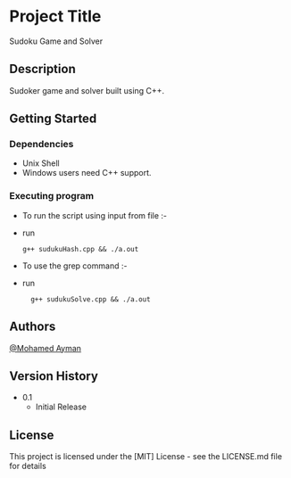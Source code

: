 # Project Title
Sudoku Game and Solver

## Description

Sudoker game and solver built using C++.


## Getting Started

### Dependencies
* Unix Shell 
* Windows users need C++ support.

### Executing program

- To run the script using input from file :-
* run
  ```
  g++ sudukuHash.cpp && ./a.out
  ```
- To use the grep command :-
* run
  ```
	g++ sudukuSolve.cpp && ./a.out
  ```

## Authors

[@Mohamed Ayman](https://www.linkedin.com/in/mohayman3600/)


## Version History

* 0.1
    * Initial Release

## License

This project is licensed under the [MIT] License - see the LICENSE.md file for details
